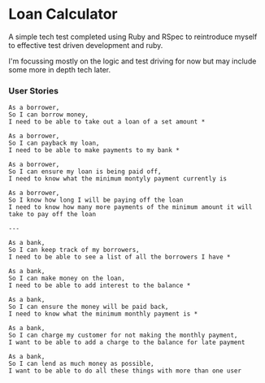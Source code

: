 # Loan Calculator

A simple tech test completed using Ruby and RSpec to reintroduce myself to effective test driven development and ruby.

I'm focussing mostly on the logic and test driving for now but may include some more in depth tech later.


### User Stories

```
As a borrower,
So I can borrow money,
I need to be able to take out a loan of a set amount *

As a borrower,
So I can payback my loan,
I need to be able to make payments to my bank *

As a borrower,
So I can ensure my loan is being paid off,
I need to know what the minimum montyly payment currently is

As a borrower,
So I know how long I will be paying off the loan
I need to know how many more payments of the minimum amount it will take to pay off the loan

---

As a bank,
So I can keep track of my borrowers,
I need to be able to see a list of all the borrowers I have *

As a bank,
So I can make money on the loan,
I need to be able to add interest to the balance *

As a bank,
So I can ensure the money will be paid back,
I need to know what the minimum monthly payment is *

As a bank,
So I can charge my customer for not making the monthly payment,
I want to be able to add a charge to the balance for late payment

As a bank,
So I can lend as much money as possible,
I want to be able to do all these things with more than one user

```